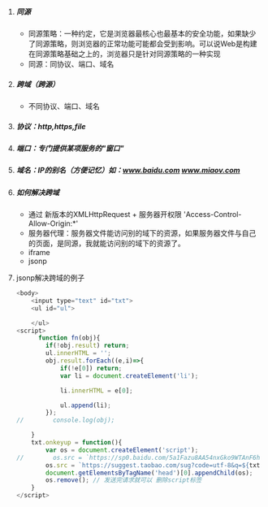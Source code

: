 1. ##### 同源

   - 同源策略：一种约定，它是浏览器最核心也最基本的安全功能，如果缺少了同源策略，则浏览器的正常功能可能都会受到影响。可以说Web是构建在同源策略基础之上的，浏览器只是针对同源策略的一种实现
   - 同源：同协议、端口、域名

2. ##### 跨域（跨源）

   - 不同协议、端口、域名

3. ##### 协议：http,https,file

4. ##### 端口：专门提供某项服务的"窗口"

5. ##### 域名：IP的别名（方便记忆）如：www.baidu.com   www.miaov.com

6. ##### 如何解决跨域

   - 通过 新版本的XMLHttpRequest  + 服务器开权限   'Access-Control-Allow-Origin:*'
   - 服务器代理：服务器文件能访问别的域下的资源，如果服务器文件与自己的页面，是同源，我就能访问别的域下的资源了。
   - iframe
   - jsonp

7. jsonp解决跨域的例子

   ```javascript
   <body>
       <input type="text" id="txt">
       <ul id="ul">

       </ul>
   <script>
         function fn(obj){
           if(!obj.result) return;
           ul.innerHTML = '';
           obj.result.forEach((e,i)=>{
               if(!e[0]) return;
               var li = document.createElement('li');

               li.innerHTML = e[0];

               ul.append(li);
           });
   //        console.log(obj);

       }
       txt.onkeyup = function(){
           var os = document.createElement('script');
   //        os.src = `https://sp0.baidu.com/5a1Fazu8AA54nxGko9WTAnF6hhy/su?wd=${txt.value}&json=1&cb=fn`;
           os.src = `https://suggest.taobao.com/sug?code=utf-8&q=${txt.value}&_ksTS=1508925611668_322&callback=fn&k=1&area=c2c&bucketid=11`; // 淘宝地址
           document.getElementsByTagName('head')[0].appendChild(os);
           os.remove(); // 发送完请求就可以 删除script标签
       }
   </script>
   ```